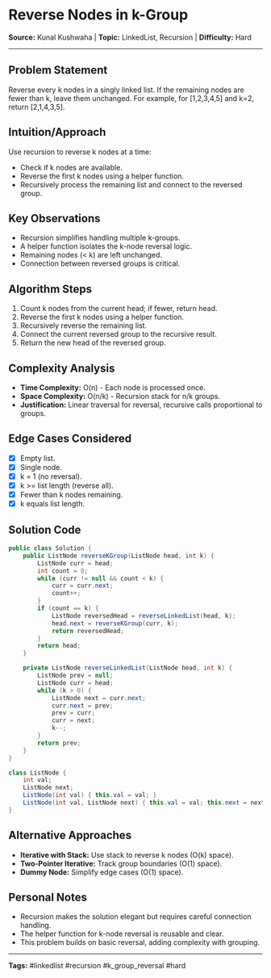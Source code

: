 # Reverse Nodes in k-Group

**Source:** Kunal Kushwaha | **Topic:** LinkedList, Recursion | **Difficulty:** Hard

---

## Problem Statement
Reverse every k nodes in a singly linked list. If the remaining nodes are fewer than k, leave them unchanged. For example, for [1,2,3,4,5] and k=2, return [2,1,4,3,5].

## Intuition/Approach
Use recursion to reverse k nodes at a time:
- Check if k nodes are available.
- Reverse the first k nodes using a helper function.
- Recursively process the remaining list and connect to the reversed group.

## Key Observations
- Recursion simplifies handling multiple k-groups.
- A helper function isolates the k-node reversal logic.
- Remaining nodes (< k) are left unchanged.
- Connection between reversed groups is critical.

## Algorithm Steps
1. Count k nodes from the current head; if fewer, return head.
2. Reverse the first k nodes using a helper function.
3. Recursively reverse the remaining list.
4. Connect the current reversed group to the recursive result.
5. Return the new head of the reversed group.

## Complexity Analysis
- **Time Complexity:** O(n) - Each node is processed once.
- **Space Complexity:** O(n/k) - Recursion stack for n/k groups.
- **Justification:** Linear traversal for reversal, recursive calls proportional to groups.

## Edge Cases Considered
- [x] Empty list.
- [x] Single node.
- [x] k = 1 (no reversal).
- [x] k >= list length (reverse all).
- [x] Fewer than k nodes remaining.
- [x] k equals list length.

## Solution Code
```java
public class Solution {
    public ListNode reverseKGroup(ListNode head, int k) {
        ListNode curr = head;
        int count = 0;
        while (curr != null && count < k) {
            curr = curr.next;
            count++;
        }
        if (count == k) {
            ListNode reversedHead = reverseLinkedList(head, k);
            head.next = reverseKGroup(curr, k);
            return reversedHead;
        }
        return head;
    }

    private ListNode reverseLinkedList(ListNode head, int k) {
        ListNode prev = null;
        ListNode curr = head;
        while (k > 0) {
            ListNode next = curr.next;
            curr.next = prev;
            prev = curr;
            curr = next;
            k--;
        }
        return prev;
    }
}

class ListNode {
    int val;
    ListNode next;
    ListNode(int val) { this.val = val; }
    ListNode(int val, ListNode next) { this.val = val; this.next = next; }
}
```

## Alternative Approaches
- **Iterative with Stack:** Use stack to reverse k nodes (O(k) space).
- **Two-Pointer Iterative:** Track group boundaries (O(1) space).
- **Dummy Node:** Simplify edge cases (O(1) space).

## Personal Notes
- Recursion makes the solution elegant but requires careful connection handling.
- The helper function for k-node reversal is reusable and clear.
- This problem builds on basic reversal, adding complexity with grouping.

---
**Tags:** #linkedlist #recursion #k_group_reversal #hard